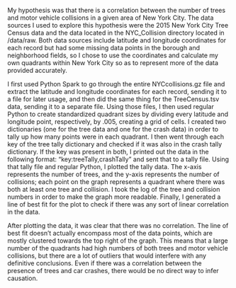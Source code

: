 My hypothesis was that there is a correlation between the number of trees and motor vehicle collisions in a given area of New York City. The data sources I used to explore this hypothesis were the 2015 New York City Tree Census data and the data located in the NYC_Collision directory located in /data/raw. Both data sources include latitude and longitude coordinates for each record but had some missing data points in the borough and neighborhood fields, so I chose to use the coordinates and calculate my own quadrants within New York City so as to represent more of the data provided accurately. 

I first used Python Spark to go through the entire NYCcollisions.gz file and extract the latitude and longitude coordinates for each record, sending it to a file for later usage, and then did the same thing for the TreeCensus.tsv data, sending it to a separate file. Using those files, I then used regular Python to create standardized quadrant sizes by dividing every latitude and longitude point, respectively, by .005, creating a grid of cells. I created two dictionaries (one for the tree data and one for the crash data) in order to tally up how many points were in each quadrant. I then went through each key of the tree tally dictionary and checked if it was also in the crash tally dictionary. If the key was present in both, I printed out the data in the following format: “key:treeTally,crashTally” and sent that to a tally file. Using that tally file and regular Python, I plotted the tally data. The x-axis represents the number of trees, and the y-axis represents the number of collisions; each point on the graph represents a quadrant where there was both at least one tree and collision. I took the log of the tree and collision numbers in order to make the graph more readable. Finally, I generated a line of best fit for the plot to check if there was any sort of linear correlation in the data. 

After plotting the data, it was clear that there was no correlation. The line of best fit doesn’t actually encompass most of the data points, which are mostly clustered towards the top right of the graph. This means that a large number of the quadrants had high numbers of both trees and motor vehicle collisions, but there are a lot of outliers that would interfere with any definitive conclusions. Even if there was a correlation between the presence of trees and car crashes, there would be no direct way to infer causation. 
